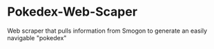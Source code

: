 # Pokedex-Web-Scaper
Web scraper that pulls information from Smogon to generate an easily navigable "pokedex"
